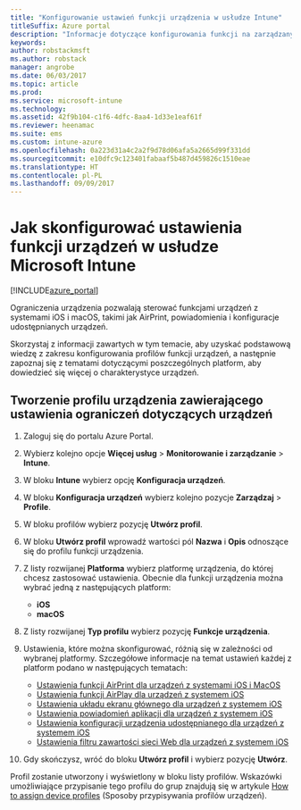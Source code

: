 ```yaml
---
title: "Konfigurowanie ustawień funkcji urządzenia w usłudze Intune"
titleSuffix: Azure portal
description: "Informacje dotyczące konfigurowania funkcji na zarządzanych urządzeniach przy użyciu usługi Intune."
keywords: 
author: robstackmsft
ms.author: robstack
manager: angrobe
ms.date: 06/03/2017
ms.topic: article
ms.prod: 
ms.service: microsoft-intune
ms.technology: 
ms.assetid: 42f9b104-c1f6-4dfc-8aa4-1d33e1eaf61f
ms.reviewer: heenamac
ms.suite: ems
ms.custom: intune-azure
ms.openlocfilehash: 0a223d31a4c2a2f9d78d06afa5a2665d99f331dd
ms.sourcegitcommit: e10dfc9c123401fabaaf5b487d459826c1510eae
ms.translationtype: HT
ms.contentlocale: pl-PL
ms.lasthandoff: 09/09/2017
---
```

# <a name="how-to-configure-device-feature-settings-in-microsoft-intune"></a>Jak skonfigurować ustawienia funkcji urządzeń w usłudze Microsoft Intune

[!INCLUDE[azure_portal](./includes/azure_portal.md)]

Ograniczenia urządzenia pozwalają sterować funkcjami urządzeń z systemami iOS i macOS, takimi jak AirPrint, powiadomienia i konfiguracje udostępnianych urządzeń.

Skorzystaj z informacji zawartych w tym temacie, aby uzyskać podstawową wiedzę z zakresu konfigurowania profilów funkcji urządzeń, a następnie zapoznaj się z tematami dotyczącymi poszczególnych platform, aby dowiedzieć się więcej o charakterystyce urządzeń.

## <a name="create-a-device-profile-containing-device-restriction-settings"></a>Tworzenie profilu urządzenia zawierającego ustawienia ograniczeń dotyczących urządzeń

1. Zaloguj się do portalu Azure Portal.
2. Wybierz kolejno opcje **Więcej usług** > **Monitorowanie i zarządzanie** > **Intune**.
3. W bloku **Intune** wybierz opcję **Konfiguracja urządzeń**.
2. W bloku **Konfiguracja urządzeń** wybierz kolejno pozycje **Zarządzaj** > **Profile**.
3. W bloku profilów wybierz pozycję **Utwórz profil**.
4. W bloku **Utwórz profil** wprowadź wartości pól **Nazwa** i **Opis** odnoszące się do profilu funkcji urządzenia.
5. Z listy rozwijanej **Platforma** wybierz platformę urządzenia, do której chcesz zastosować ustawienia. Obecnie dla funkcji urządzenia można wybrać jedną z następujących platform:
    - **iOS**
    - **macOS**
6. Z listy rozwijanej **Typ profilu** wybierz pozycję **Funkcje urządzenia**. 
7. Ustawienia, które można skonfigurować, różnią się w zależności od wybranej platformy. Szczegółowe informacje na temat ustawień każdej z platform podano w następujących tematach:
    - [Ustawienia funkcji AirPrint dla urządzeń z systemami iOS i MacOS](air-print-settings-ios-macos.md)
    - [Ustawienia funkcji AirPlay dla urządzeń z systemem iOS](airplay-settings-ios.md)
    - [Ustawienia układu ekranu głównego dla urządzeń z systemem iOS](home-screen-settings-ios.md)
    - [Ustawienia powiadomień aplikacji dla urządzeń z systemem iOS](app-notification-settings-ios.md)
    - [Ustawienia konfiguracji urządzenia udostępnianego dla urządzeń z systemem iOS](shared-device-settings-ios.md)
    - [Ustawienia filtru zawartości sieci Web dla urządzeń z systemem iOS](web-content-filter-settings-ios.md)

8. Gdy skończysz, wróć do bloku **Utwórz profil** i wybierz pozycję **Utwórz**.

Profil zostanie utworzony i wyświetlony w bloku listy profilów.
Wskazówki umożliwiające przypisanie tego profilu do grup znajdują się w artykule [How to assign device profiles](device-profile-assign.md) (Sposoby przypisywania profilów urządzeń).



